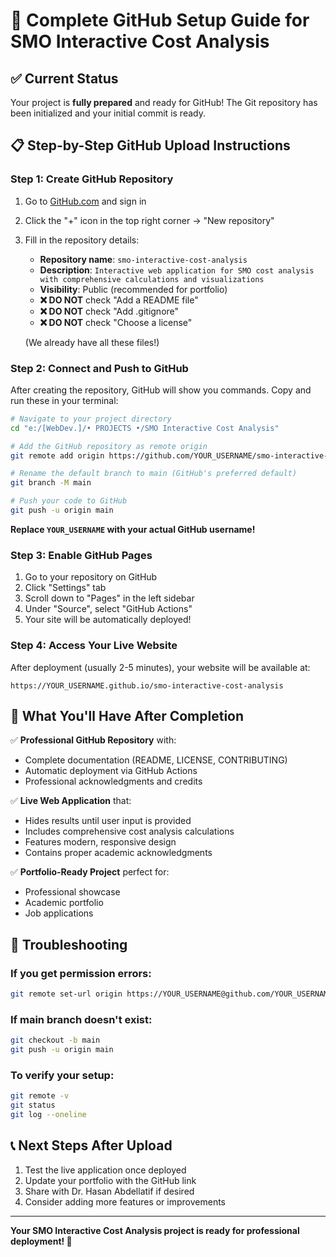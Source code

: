 # 🚀 Complete GitHub Setup Guide for SMO Interactive Cost Analysis

## ✅ Current Status

Your project is **fully prepared** and ready for GitHub! The Git repository has been initialized and your initial commit is ready.

## 📋 Step-by-Step GitHub Upload Instructions

### Step 1: Create GitHub Repository

1. Go to [GitHub.com](https://github.com) and sign in
2. Click the "+" icon in the top right corner → "New repository"
3. Fill in the repository details:

   - **Repository name**: `smo-interactive-cost-analysis`
   - **Description**: `Interactive web application for SMO cost analysis with comprehensive calculations and visualizations`
   - **Visibility**: Public (recommended for portfolio)
   - **❌ DO NOT** check "Add a README file"
   - **❌ DO NOT** check "Add .gitignore"
   - **❌ DO NOT** check "Choose a license"

   (We already have all these files!)

### Step 2: Connect and Push to GitHub

After creating the repository, GitHub will show you commands. Copy and run these in your terminal:

```bash
# Navigate to your project directory
cd "e:/[WebDev.]/• PROJECTS •/SMO Interactive Cost Analysis"

# Add the GitHub repository as remote origin
git remote add origin https://github.com/YOUR_USERNAME/smo-interactive-cost-analysis.git

# Rename the default branch to main (GitHub's preferred default)
git branch -M main

# Push your code to GitHub
git push -u origin main
```

**Replace `YOUR_USERNAME` with your actual GitHub username!**

### Step 3: Enable GitHub Pages

1. Go to your repository on GitHub
2. Click "Settings" tab
3. Scroll down to "Pages" in the left sidebar
4. Under "Source", select "GitHub Actions"
5. Your site will be automatically deployed!

### Step 4: Access Your Live Website

After deployment (usually 2-5 minutes), your website will be available at:

```
https://YOUR_USERNAME.github.io/smo-interactive-cost-analysis
```

## 🎯 What You'll Have After Completion

✅ **Professional GitHub Repository** with:

- Complete documentation (README, LICENSE, CONTRIBUTING)
- Automatic deployment via GitHub Actions
- Professional acknowledgments and credits

✅ **Live Web Application** that:

- Hides results until user input is provided
- Includes comprehensive cost analysis calculations
- Features modern, responsive design
- Contains proper academic acknowledgments

✅ **Portfolio-Ready Project** perfect for:

- Professional showcase
- Academic portfolio
- Job applications

## 🔧 Troubleshooting

### If you get permission errors:

```bash
git remote set-url origin https://YOUR_USERNAME@github.com/YOUR_USERNAME/smo-interactive-cost-analysis.git
```

### If main branch doesn't exist:

```bash
git checkout -b main
git push -u origin main
```

### To verify your setup:

```bash
git remote -v
git status
git log --oneline
```

## 📞 Next Steps After Upload

1. Test the live application once deployed
2. Update your portfolio with the GitHub link
3. Share with Dr. Hasan Abdellatif if desired
4. Consider adding more features or improvements

---

**Your SMO Interactive Cost Analysis project is ready for professional deployment! 🎉**
